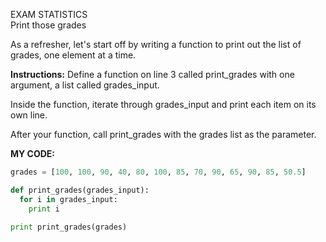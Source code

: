 EXAM STATISTICS<br>
Print those grades<br>

As a refresher, let's start off by writing a function to print out the list of grades, one element at a time.

**Instructions:**
Define a function on line 3 called print_grades with one argument, a list called grades_input.

Inside the function, iterate through grades_input and print each item on its own line.

After your function, call print_grades with the grades list as the parameter.

**MY CODE:**
```python
grades = [100, 100, 90, 40, 80, 100, 85, 70, 90, 65, 90, 85, 50.5]

def print_grades(grades_input):
  for i in grades_input:
    print i
    
print print_grades(grades)
```

